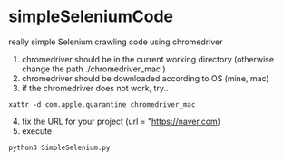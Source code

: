 # simpleSeleniumCode
really simple Selenium crawling code using chromedriver

1. chromedriver should be in the current working directory (otherwise change the path ./chromedriver_mac )
2. chromedriver should be downloaded according to OS (mine, mac)
3. if the chromedriver does not work, try.. 
```
xattr -d com.apple.quarantine chromedriver_mac
```
4. fix the URL for your project (url = "https://naver.com)
5. execute 
```
python3 SimpleSelenium.py
```
